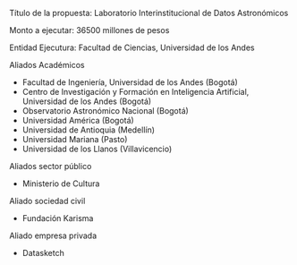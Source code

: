 Título de la propuesta: Laboratorio Interinstitucional de Datos Astronómicos

Monto a ejecutar: 36500 millones de pesos

Entidad Ejecutura: Facultad de Ciencias, Universidad de los Andes

Aliados Académicos

* Facultad de Ingeniería, Universidad de los Andes (Bogotá)
* Centro de Investigación y Formación en Inteligencia Artificial, Universidad de los Andes (Bogotá)
* Observatorio Astronómico Nacional (Bogotá)
* Universidad América (Bogotá)
* Universidad de Antioquia (Medellín)
* Universidad Mariana (Pasto)
* Universidad de los Llanos (Villavicencio)

Aliados sector público
* Ministerio de Cultura

Aliado sociedad civil
* Fundación Karisma

Aliado empresa privada
* Datasketch



